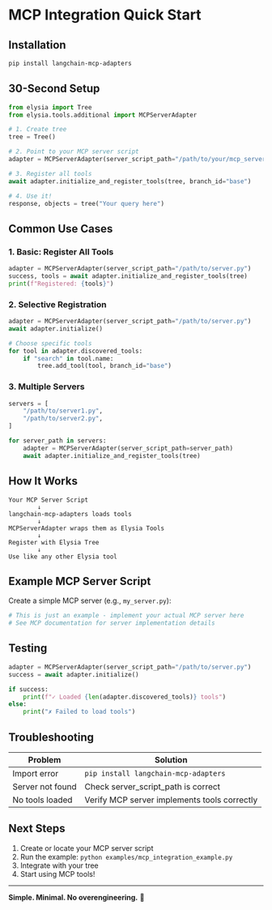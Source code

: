 # MCP Integration Quick Start

## Installation

```bash
pip install langchain-mcp-adapters
```

## 30-Second Setup

```python
from elysia import Tree
from elysia.tools.additional import MCPServerAdapter

# 1. Create tree
tree = Tree()

# 2. Point to your MCP server script
adapter = MCPServerAdapter(server_script_path="/path/to/your/mcp_server.py")

# 3. Register all tools
await adapter.initialize_and_register_tools(tree, branch_id="base")

# 4. Use it!
response, objects = tree("Your query here")
```

## Common Use Cases

### 1. Basic: Register All Tools

```python
adapter = MCPServerAdapter(server_script_path="/path/to/server.py")
success, tools = await adapter.initialize_and_register_tools(tree)
print(f"Registered: {tools}")
```

### 2. Selective Registration

```python
adapter = MCPServerAdapter(server_script_path="/path/to/server.py")
await adapter.initialize()

# Choose specific tools
for tool in adapter.discovered_tools:
    if "search" in tool.name:
        tree.add_tool(tool, branch_id="base")
```

### 3. Multiple Servers

```python
servers = [
    "/path/to/server1.py",
    "/path/to/server2.py",
]

for server_path in servers:
    adapter = MCPServerAdapter(server_script_path=server_path)
    await adapter.initialize_and_register_tools(tree)
```

## How It Works

```
Your MCP Server Script
        ↓
langchain-mcp-adapters loads tools
        ↓
MCPServerAdapter wraps them as Elysia Tools
        ↓
Register with Elysia Tree
        ↓
Use like any other Elysia tool
```

## Example MCP Server Script

Create a simple MCP server (e.g., `my_server.py`):

```python
# This is just an example - implement your actual MCP server here
# See MCP documentation for server implementation details
```

## Testing

```python
adapter = MCPServerAdapter(server_script_path="/path/to/server.py")
success = await adapter.initialize()

if success:
    print(f"✓ Loaded {len(adapter.discovered_tools)} tools")
else:
    print("✗ Failed to load tools")
```

## Troubleshooting

| Problem | Solution |
|---------|----------|
| Import error | `pip install langchain-mcp-adapters` |
| Server not found | Check server_script_path is correct |
| No tools loaded | Verify MCP server implements tools correctly |

## Next Steps

1. Create or locate your MCP server script
2. Run the example: `python examples/mcp_integration_example.py`
3. Integrate with your tree
4. Start using MCP tools!

---

**Simple. Minimal. No overengineering.** 🚀
